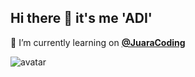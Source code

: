 ## Hi there 👋 it's me **'ADI'**

<!--
**callme-ADI/callme-ADI** is a ✨ _special_ ✨ repository because its `README.md` (this file) appears on your GitHub profile.

Here are some ideas to get you started:

- 🔭 I’m currently working on ...
- 🌱 I’m currently learning ...
- 👯 I’m looking to collaborate on ...
- 🤔 I’m looking for help with ...
- 💬 Ask me about ...
- 📫 How to reach me: ...
- 😄 Pronouns: ...
- ⚡ Fun fact: ...
-->

🌱 I’m currently learning on [**@JuaraCoding**](https://juaracoding.co.id/)

![avatar](https://img.freepik.com/premium-photo/programmer-with-code-cat-book-coffee-vector-illustration-developer-hacker-software-engineer-flat-cartoon-style-suitable-web-landing-page-banner-flyer-sticker-card-background_839035-1466257.jpg)
